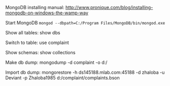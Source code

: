 MongoDB installing manual: http://www.pronique.com/blog/installing-mongodb-on-windows-the-wamp-way

Start MongoDB `mongod --dbpath=C:/Program Files/MongoDB/bin/mongod.exe`

Show all tables:
show dbs

Switch to table:
use complaint

Show schemas:
show collections

Make db dump:
mongodump -d complaint -o d:/

Import db dump:
mongorestore -h ds145188.mlab.com:45188 -d zhaloba -u Deviant -p Zhaloba1985 d:/complaint/complaints.bson